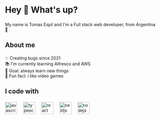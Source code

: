 <h1 align="left">Hey 👋 What's up?</h1>

###

<p align="left">My name is Tomas Espil and I'm a Full stack web developer, from Argentina 🧉 </p>

###

<h2 align="left">About me</h2>

###

<p align="left">✨ Creating bugs since 2021<br>📚 I'm currently learning Alfresco and AWS <br>🎯 Goal: always learn new things<br>🎲 Fun fact: i like video games</p>

###

<h2 align="left">I code with</h2>

###

<div align="left">
  <img src="https://cdn.jsdelivr.net/gh/devicons/devicon/icons/javascript/javascript-original.svg" height="40" alt="javascript logo"  />
  <img width="12" />
  <img src="https://cdn.jsdelivr.net/gh/devicons/devicon/icons/typescript/typescript-original.svg" height="40" alt="typescript logo"  />
  <img width="12" />
  <img src="https://cdn.jsdelivr.net/gh/devicons/devicon/icons/react/react-original.svg" height="40" alt="react logo"  />
  <img width="12" />
  <img src="https://cdn.jsdelivr.net/gh/devicons/devicon/icons/nextjs/nextjs-original.svg" height="40" alt="nextjs logo"  />
  <img width="12" />
  <img src="https://cdn.jsdelivr.net/gh/devicons/devicon/icons/nodejs/nodejs-original.svg" height="40" alt="nodejs logo"  />
  <img width="12" />
</div>

###
